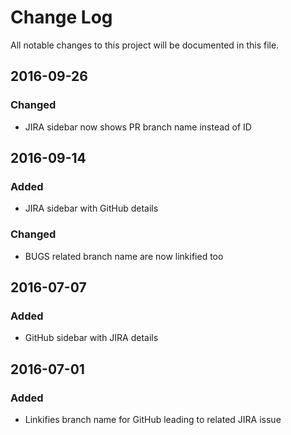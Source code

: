 # Change Log
All notable changes to this project will be documented in this file.

## 2016-09-26
### Changed
- JIRA sidebar now shows PR branch name instead of ID

## 2016-09-14
### Added
- JIRA sidebar with GitHub details

### Changed
- BUGS related branch name are now linkified too

## 2016-07-07
### Added
- GitHub sidebar with JIRA details

## 2016-07-01
### Added
- Linkifies branch name for GitHub leading to related JIRA issue

